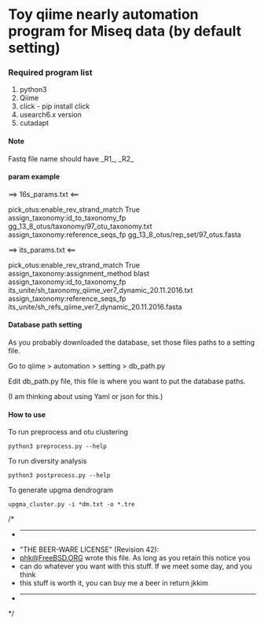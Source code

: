 
Toy qiime nearly automation program for Miseq data (by default setting)
=======================================================================

### Required program list
1. python3
2. Qiime
3. click - pip install click
4. usearch6.x version
5. cutadapt

#### Note

Fastq file name should have \_R1_, \_R2_


####  param example
==> 16s_params.txt <==

pick_otus:enable_rev_strand_match True
assign_taxonomy:id_to_taxonomy_fp gg_13_8_otus/taxonomy/97_otu_taxonomy.txt
assign_taxonomy:reference_seqs_fp gg_13_8_otus/rep_set/97_otus.fasta

==> its_params.txt <==

pick_otus:enable_rev_strand_match True  
assign_taxonomy:assignment_method blast
assign_taxonomy:id_to_taxonomy_fp its_unite/sh_taxonomy_qiime_ver7_dynamic_20.11.2016.txt
assign_taxonomy:reference_seqs_fp its_unite/sh_refs_qiime_ver7_dynamic_20.11.2016.fasta

#### Database path setting

As you probably downloaded the database, set those files paths to a setting file.

Go to qiime > automation > setting > db_path.py

Edit db_path.py file, this file is where you want to put the database paths.

(I am thinking about using Yaml or json for this.)


#### How to use
 
 To run preprocess and otu clustering
 
 ```python3 preprocess.py --help ```
 
 To run diversity analysis
 
 ```python3 postprocess.py --help```
 
 To generate upgma dendrogram
 
 ```upgma_cluster.py -i *dm.txt -o *.tre```



 
/*
 * ----------------------------------------------------------------------------
 * "THE BEER-WARE LICENSE" (Revision 42):
 * <phk@FreeBSD.ORG> wrote this file. As long as you retain this notice you
 * can do whatever you want with this stuff. If we meet some day, and you think
 * this stuff is worth it, you can buy me a beer in return jkkim
 * ----------------------------------------------------------------------------
 */
 
 
